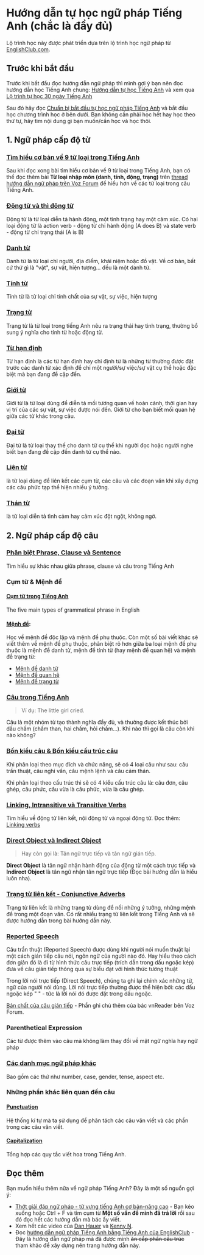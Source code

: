 # Hướng dẫn tự học ngữ pháp Tiếng Anh (chắc là đầy đủ)
Lộ trình học này được phát triển dựa trên lộ trình học ngữ pháp từ [EnglishClub.com](https://www.englishclub.com/grammar/). 

## Trước khi bắt đầu
Trước khi bắt đầu đọc hướng dẫn ngữ pháp thì mình gợi ý bạn nên đọc hướng dẫn học Tiếng Anh chung: [Hướng dẫn tự học Tiếng Anh](https://daihocmo.github.io/tieng-anh/guide/) và xem qua [Lộ trình tự học 30 ngày Tiếng Anh](https://daihocmo.github.io/tieng-anh/30ngay/)

Sau đó hãy đọc [Chuẩn bị bắt đầu tự học ngữ pháp Tiếng Anh](ngu-phap/before-you-start/truoc-khi-bat-dau.md) và bắt đầu học chương trình học ở bên dưới. Bạn không cần phải học hết hay học theo thứ tự, hãy tìm nội dung gì bạn muốn/cần học và học thôi. 

## 1. Ngữ pháp cấp độ từ

### [Tìm hiểu cơ bản về 9 từ loại trong Tiếng Anh](ngu-phap/word-level/parts-of-speech.md)

Sau khi đọc xong bài tìm hiểu cơ bản về 9 từ loại trong Tiếng Anh, bạn có thể đọc thêm bài **Từ loại nhập môn (danh, tính, động, trạng)** trên [thread hướng dẫn ngữ pháp trên Voz Forum](https://voz.vn/t/thot-giai-%C4%91ap-ngu-phap-tu-vung-tieng-anh-co-ban-nang-cao.434811/) để hiểu hơn về các từ loại trong câu Tiếng Anh.

### [Động từ và thì động từ](ngu-phap/word-level/dong-tu/README.md)

Động từ là từ loại diễn tả hành động, một tình trạng hay một cảm xúc. Có hai loại động từ là action verb - động từ chỉ hành động (A does B) và state verb - động từ chỉ trạng thái (A is B)

### [Danh từ](ngu-phap/word-level/danh-tu/README.md)

Danh từ là từ loại chỉ người, địa điểm, khái niệm hoặc đồ vật. Về cơ bản, bất cứ thứ gì là "vật", sự vật, hiện tượng... đều là một danh từ.

### [Tính từ](ngu-phap/word-level/tinh-tu/README.md)

Tính từ là từ loại chỉ tính chất của sự vật, sự việc, hiện tượng

### [Trạng từ](ngu-phap/word-level/trang-tu/README.md)

Trạng từ là từ loại trong tiếng Anh nêu ra trạng thái hay tình trạng, thường bổ sung ý nghĩa cho tính từ hoặc động từ.

### [Từ hạn định](ngu-phap/word-level/tu-han-dinh/README.md)

Từ hạn định là các từ hạn định hay chỉ định từ là những từ thường được đặt trước các danh từ xác định để chỉ một người/sự việc/sự vật cụ thể hoặc đặc biệt mà bạn đang đề cập đến.

### [Giới từ](ngu-phap/word-level/gioi-tu/README.md)

Giới từ là từ loại dùng để diễn tả mối tương quan về hoàn cảnh, thời gian hay vị trí của các sự vật, sự việc được nói đến. Giới từ cho bạn biết mối quan hệ giữa các từ khác trong câu.

### [Đại từ](ngu-phap/word-level/dai-tu/README.md)

Đại từ là từ loại thay thế cho danh từ cụ thể khi người đọc hoặc người nghe biết bạn đang đề cập đến danh từ cụ thể nào.

### [Liên từ](ngu-phap/word-level/lien-tu/README.md)

là từ loại dùng để liên kết các cụm từ, các câu và các đoạn văn khi xây dựng các câu phức tạp thể hiện nhiều ý tưởng.

### [Thán từ](ngu-phap/word-level/than-tu/README.md)

là từ loại diễn tả tình cảm hay cảm xúc đột ngột, không ngờ. 

## 2. Ngữ pháp cấp độ câu

### [Phân biệt Phrase, Clause và Sentence](ngu-phap/sentence-level/phrase-clause-sentence.md) 

Tìm hiểu sự khác nhau giữa phrase, clause và câu trong Tiếng Anh

### Cụm từ & Mệnh đề

#### [Cụm từ trong Tiếng Anh](ngu-phap/sentence-level/grammatical-phrases.md)

The five main types of grammatical phrase in English

#### [Mệnh đề](ngu-phap/sentence-level/menh-de-doc-lap-phu-thuoc.md): 
Học về mệnh đề độc lập và mệnh đề phụ thuộc. Còn một số bài viết khác sẽ viết thêm về mệnh đề phụ thuộc, phân biệt rõ hơn giữa ba loại mệnh đề phụ thuộc là mệnh đề danh từ, mệnh đề tính từ (hay mệnh đề quan hệ) và mệnh đề trạng từ:

- [Mệnh đề danh từ](ngu-phap/sentence-level/menh-de/menh-de-danh-tu.md)
- [Mệnh đề quan hệ](ngu-phap/sentence-level/menh-de/menh-de-quan-he.md)
- [Mệnh đề trạng từ](ngu-phap/sentence-level/menh-de/menh-de-trang-tu.md)

### [Câu trong Tiếng Anh](ngu-phap/sentence-level/cau-trong-tieng-anh-la-gi.md)

> Ví dụ: The little girl cried.

Câu là một nhóm từ tạo thành nghĩa đầy đủ, và thường được kết thúc bởi dấu chấm (chấm than, hai chấm, hỏi chấm...). Khi nào thì gọi là câu còn khi nào không?


### [Bốn kiểu câu & Bốn kiểu cấu trúc câu](ngu-phap/sentence-level/loai-cau.md)

Khi phân loại theo mục đích và chức năng, sẽ có 4 loại câu như sau: câu trần thuật, câu nghi vấn, câu mệnh lệnh và câu cảm thán. 

Khi phân loại theo cấu trúc thì sẽ có 4 kiểu cấu trúc câu là: câu đơn, câu ghép, câu phức, câu vừa là câu phức, vừa là câu ghép. 

### [Linking, Intransitive và Transitive Verbs](ngu-phap/sentence-level/noi-dong-tu-ngoai-dong-tu.md)

Tìm hiểu về động từ liên kết, nội động từ và ngoại động từ. Đọc thêm: [Linking verbs](ngu-phap/sentence-level/linking-verb.md)

### [Direct Object và Indirect Object](ngu-phap/sentence-level/tan-ngu.md)

> Hay còn gọi là: Tân ngữ trực tiếp và tân ngữ gián tiếp.

**Direct Object** là tân ngữ nhận hành động của động từ một cách trực tiếp và **Indirect Object** là tân ngữ nhận tân ngữ trực tiếp (Đọc bài hướng dẫn là hiểu luôn nha). 

### [Trạng từ liên kết - Conjunctive Adverbs](ngu-phap/sentence-level/trang-tu-lien-ket.md)

Trạng từ liên kết là những trạng từ dùng để nối những ý tưởng, những mệnh đề trong một đoạn văn. Có rất nhiều trạng từ liên kết trong Tiếng Anh và sẽ được hướng dẫn trong bài hướng dẫn này.

### [Reported Speech](ngu-phap/sentence-level/loi-noi-truc-tiep-va-gian-tiep.md)

Câu trần thuật (Reported Speech) được dùng khi người nói muốn thuật lại một cách gián tiếp câu nói, ngôn ngữ của người nào đó. Hay hiểu theo cách đơn giản đó là đi từ hình thức câu trực tiếp (trích dẫn trong dấu ngoặc kép) đưa về câu gián tiếp thông qua sự biểu đạt với hình thức tường thuật

Trong lời nói trực tiếp (Direct Speech), chúng ta ghi lại chính xác những từ, ngữ của người nói dùng. Lời nói trực tiếp thường được thể hiện bởi: các dấu ngoặc kép " " - tức là lời nói đó được đặt trong dấu ngoặc.

[Bản chất của câu gián tiếp](ngu-phap/sentence-level/ban-chat-cau-gian-tiep.md) - Phần ghi chú thêm của bác vnReader bên Voz Forum.

### Parenthetical Expression

Các từ được thêm vào câu mà không làm thay đổi về mặt ngữ nghĩa hay ngữ pháp

### [Các danh mục ngữ pháp khác](ngu-phap/sentence-level/cac-chu-de-ngu-phap-khac.md)

Bao gồm các thứ như number, case, gender, tense, aspect etc.

### Những phần khác liên quan đến câu

#### [Punctuation](ngu-phap/sentence-level/punctuation.md)

Hệ thống kí tự mà ta sử dụng để phân tách các câu văn viết và các phần trong các câu văn viết.

#### [Capitalization](ngu-phap/sentence-level/capitalization.md)

Tổng hợp các quy tắc viết hoa trong Tiếng Anh. 

## Đọc thêm

Bạn muốn hiểu thêm nữa về ngữ pháp Tiếng Anh? Đây là một số nguồn gợi ý:

- [Thớt giải đáp ngữ pháp - từ vựng tiếng Anh cơ bản-nâng cao](https://voz.vn/t/thot-giai-%C4%91ap-ngu-phap-tu-vung-tieng-anh-co-ban-nang-cao.434811/) - Bạn kéo xuống hoặc Ctrl + F và tìm cụm từ **Một số vấn đề mình đã trả lời** rồi sau đó đọc hết các hướng dẫn mà bác ấy viết.
- Xem hết các video của [Dan Hauer](https://www.youtube.com/@DanHauer) và [Kenny N](https://www.youtube.com/@HocEnglishOnline). 
- Đọc [hướng dẫn ngữ pháp Tiếng Anh bằng Tiếng Anh của EnglishClub](https://www.englishclub.com/grammar/) - Đây là hướng dẫn ngữ pháp mà đã được mình ~~ăn cắp phần cấu trúc~~ tham khảo để xây dựng nên trang hướng dẫn này.